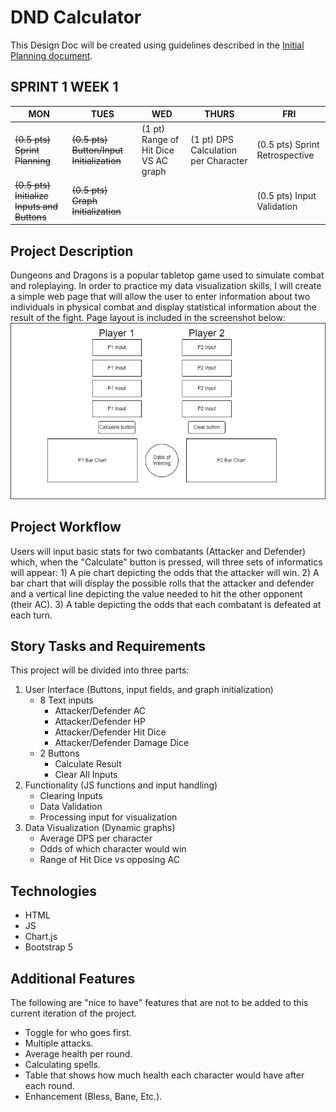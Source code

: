 # DND Calculator
This Design Doc will be created using guidelines described in the [Initial Planning document](Initial%20Planning%20Document.md).

## SPRINT 1 WEEK 1
| MON | TUES | WED  | THURS | FRI |
|--|--|--|--|--|
|~~(0.5 pts) Sprint Planning~~|~~(0.5 pts) Button/Input Initialization~~|(1 pt) Range of Hit Dice VS AC graph|(1 pt) DPS Calculation per Character|(0.5 pts) Sprint Retrospective|
|~~(0.5 pts) Initialize Inputs and Buttons~~|~~(0.5 pts) Graph Initialization~~|||(0.5 pts) Input Validation|


## Project Description
Dungeons and Dragons is a popular tabletop game used to simulate combat and roleplaying. In order to practice my data visualization skills, I will create a simple web page that will allow the user to enter information about two individuals in physical combat and display statistical information about the result of the fight.
Page layout is included in the screenshot below:
![DnD Calculator Layout](/images/DnD-Calculator-Layout.png "Website layout with four input fields, two buttons, and three charts")

## Project Workflow
Users will input basic stats for two combatants (Attacker and Defender) which, when the "Calculate" button is pressed, will three sets of informatics will appear: 1) A pie chart depicting the odds that the attacker will win. 2) A bar chart that will display the possible rolls that the attacker and defender and a vertical line depicting the value needed to hit the other opponent (their AC). 3) A table depicting the odds that each combatant is defeated at each turn.

## Story Tasks and Requirements
This project will be divided into three parts:
1. User Interface (Buttons, input fields, and graph initialization)
	- 8 Text inputs
		- Attacker/Defender AC
		- Attacker/Defender HP
		- Attacker/Defender Hit Dice
		- Attacker/Defender Damage Dice
	- 2 Buttons
		- Calculate Result
		- Clear All Inputs
2. Functionality (JS functions and input handling)
	- Clearing Inputs
	- Data Validation
	- Processing input for visualization
3. Data Visualization (Dynamic graphs)
	- Average DPS per character
	- Odds of which character would win
	- Range of Hit Dice vs opposing AC


## Technologies
- HTML
- JS
- Chart.js
- Bootstrap 5


## Additional Features
The following are "nice to have" features that are not to be added to this current iteration of the project.
- Toggle for who goes first.
- Multiple attacks.
- Average health per round.
- Calculating spells.
- Table that shows how much health each character would have after each round.
- Enhancement (Bless, Bane, Etc.).



